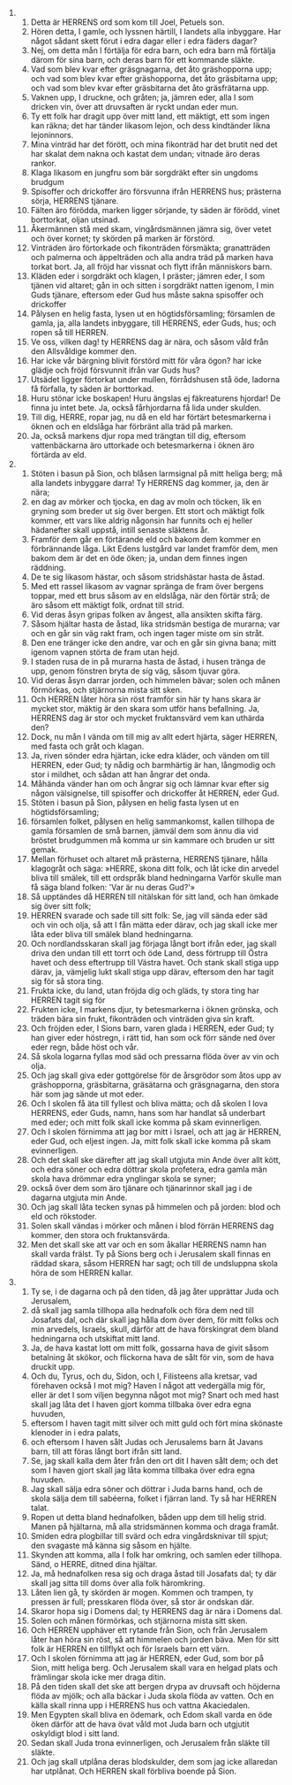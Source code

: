 <ol>
  <li>
    <ol>
      <li>Detta är HERRENS ord som kom till Joel, Petuels son.</li>
      <li>Hören detta, I gamle, och lyssnen härtill, I landets alla inbyggare. Har något sådant skett förut i edra dagar eller i edra fäders dagar?</li>
      <li>Nej, om detta mån I förtälja för edra barn, och edra barn må förtälja därom för sina barn, och deras barn för ett kommande släkte.</li>
      <li>Vad som blev kvar efter gräsgnagarna, det åto gräshopporna upp; och vad som blev kvar efter gräshopporna, det åto gräsbitarna upp; och vad som blev kvar efter gräsbitarna det åto gräsfrätarna upp.</li>
      <li>Vaknen upp, I druckne, och gråten; ja, jämren eder, alla I som dricken vin, över att druvsaften är ryckt undan eder mun.</li>
      <li>Ty ett folk har dragit upp över mitt land, ett mäktigt, ett som ingen kan räkna; det har tänder likasom lejon, och dess kindtänder likna lejoninnors.</li>
      <li>Mina vinträd har det förött, och mina fikonträd har det brutit ned det har skalat dem nakna och kastat dem undan; vitnade äro deras rankor.</li>
      <li>Klaga likasom en jungfru som bär sorgdräkt efter sin ungdoms brudgum</li>
      <li>Spisoffer och drickoffer äro försvunna ifrån HERRENS hus; prästerna sörja, HERRENS tjänare.</li>
      <li>Fälten äro förödda, marken ligger sörjande, ty säden är förödd, vinet borttorkat, oljan utsinad.</li>
      <li>Åkermännen stå med skam, vingårdsmännen jämra sig, över vetet och över kornet; ty skörden på marken är förstörd.</li>
      <li>Vinträden äro förtorkade och fikonträden försmäkta; granatträden och palmerna och äppelträden och alla andra träd på marken hava torkat bort. Ja, all fröjd har vissnat och flytt ifrån människors barn.</li>
      <li>Kläden eder i sorgdräkt och klagen, I präster; jämren eder, I som tjänen vid altaret; gån in och sitten i sorgdräkt natten igenom, I min Guds tjänare, eftersom eder Gud hus måste sakna spisoffer och drickoffer</li>
      <li>Pålysen en helig fasta, lysen ut en högtidsförsamling; församlen de gamla, ja, alla landets inbyggare, till HERRENS, eder Guds, hus; och ropen så till HERREN.</li>
      <li>Ve oss, vilken dag! ty HERRENS dag är nära, och såsom våld från den Allsvåldige kommer den.</li>
      <li>Har icke vår bärgning blivit förstörd mitt för våra ögon? har icke glädje och fröjd försvunnit ifrån var Guds hus?</li>
      <li>Utsädet ligger förtorkat under mullen, förrådshusen stå öde, ladorna få förfalla, ty säden är borttorkad.</li>
      <li>Huru stönar icke boskapen! Huru ängslas ej fäkreaturens hjordar! De finna ju intet bete. Ja, också fårhjordarna få lida under skulden.</li>
      <li>Till dig, HERRE, ropar jag, nu då en eld har förtärt betesmarkerna i öknen och en eldslåga har förbränt alla träd på marken.</li>
      <li>Ja, också markens djur ropa med trängtan till dig, eftersom vattenbäckarna äro uttorkade och betesmarkerna i öknen äro förtärda av eld.</li>
    </ol>
  </li>
  <li>
    <ol>
      <li>Stöten i basun på Sion, och blåsen larmsignal på mitt heliga berg; må alla landets inbyggare darra! Ty HERRENS dag kommer, ja, den är nära;</li>
      <li>en dag av mörker och tjocka, en dag av moln och töcken, lik en gryning som breder ut sig över bergen. Ett stort och mäktigt folk kommer, ett vars like aldrig någonsin har funnits och ej heller hädanefter skall uppstå, intill senaste släktens år.</li>
      <li>Framför dem går en förtärande eld och bakom dem kommer en förbrännande låga. Likt Edens lustgård var landet framför dem, men bakom dem är det en öde öken; ja, undan dem finnes ingen räddning.</li>
      <li>De te sig likasom hästar, och såsom stridshästar hasta de åstad.</li>
      <li>Med ett rassel likasom av vagnar spränga de fram över bergens toppar, med ett brus såsom av en eldslåga, när den förtär strå; de äro såsom ett mäktigt folk, ordnat till strid.</li>
      <li>Vid deras åsyn gripas folken av ångest, alla ansikten skifta färg.</li>
      <li>Såsom hjältar hasta de åstad, lika stridsmän bestiga de murarna; var och en går sin väg rakt fram, och ingen tager miste om sin stråt.</li>
      <li>Den ene tränger icke den andre, var och en går sin givna bana; mitt igenom vapnen störta de fram utan hejd.</li>
      <li>I staden rusa de in på murarna hasta de åstad, i husen tränga de upp, genom fönstren bryta de sig väg, såsom tjuvar göra.</li>
      <li>Vid deras åsyn darrar jorden, och himmelen bävar; solen och månen förmörkas, och stjärnorna mista sitt sken.</li>
      <li>Och HERREN låter höra sin röst framför sin här ty hans skara är mycket stor, mäktig är den skara som utför hans befallning. Ja, HERRENS dag är stor och mycket fruktansvärd vem kan uthärda den?</li>
      <li>Dock, nu mån I vända om till mig av allt edert hjärta, säger HERREN, med fasta och gråt och klagan.</li>
      <li>Ja, riven sönder edra hjärtan, icke edra kläder, och vänden om till HERREN, eder Gud; ty nådig och barmhärtig är han, långmodig och stor i mildhet, och sådan att han ångrar det onda.</li>
      <li>Måhända vänder han om och ångrar sig och lämnar kvar efter sig någon välsignelse, till spisoffer och drickoffer åt HERREN, eder Gud.</li>
      <li>Stöten i basun på Sion, pålysen en helig fasta lysen ut en högtidsförsamling;</li>
      <li>församlen folket, pålysen en helig sammankomst, kallen tillhopa de gamla församlen de små barnen, jämväl dem som ännu dia vid bröstet brudgummen må komma ur sin kammare och bruden ur sitt gemak.</li>
      <li>Mellan förhuset och altaret må prästerna, HERRENS tjänare, hålla klagogråt och säga: »HERRE, skona ditt folk, och låt icke din arvedel bliva till smälek, till ett ordspråk bland hedningarna Varför skulle man få säga bland folken: 'Var är nu deras Gud?'»</li>
      <li>Så upptändes då HERREN till nitälskan för sitt land, och han ömkade sig över sitt folk;</li>
      <li>HERREN svarade och sade till sitt folk: Se, jag vill sända eder säd och vin och olja, så att I fån mätta eder därav, och jag skall icke mer låta eder bliva till smälek bland hedningarna.</li>
      <li>Och nordlandsskaran skall jag förjaga långt bort ifrån eder, jag skall driva den undan till ett torrt och öde Land, dess förtrupp till Östra havet och dess eftertrupp till Västra havet.  Och stank skall stiga upp därav, ja, vämjelig lukt skall stiga upp därav, eftersom den har tagit sig för så stora ting.</li>
      <li>Frukta icke, du land, utan fröjda dig och gläds, ty stora ting har HERREN tagit sig för</li>
      <li>Frukten icke, I markens djur, ty betesmarkerna i öknen grönska, och träden bära sin frukt, fikonträden och vinträden giva sin kraft.</li>
      <li>Och fröjden eder, I Sions barn, varen glada i HERREN, eder Gud; ty han giver eder höstregn, i rätt tid, han som ock förr sände ned över eder regn, både höst och vår.</li>
      <li>Så skola logarna fyllas mod säd och pressarna flöda över av vin och olja.</li>
      <li>Och jag skall giva eder gottgörelse för de årsgrödor som åtos upp av gräshopporna, gräsbitarna, gräsätarna och gräsgnagarna, den stora här som jag sände ut mot eder.</li>
      <li>Och I skolen få äta till fyllest och bliva mätta; och då skolen I lova HERRENS, eder Guds, namn, hans som har handlat så underbart med eder; och mitt folk skall icke komma på skam evinnerligen.</li>
      <li>Och I skolen förnimma att jag bor mitt i Israel, och att jag är HERREN, eder Gud, och eljest ingen.  Ja, mitt folk skall icke komma på skam evinnerligen.</li>
      <li>Och det skall ske därefter att jag skall utgjuta min Ande över allt kött, och edra söner och edra döttrar skola profetera, edra gamla män skola hava drömmar edra ynglingar skola se syner;</li>
      <li>också över dem som äro tjänare och tjänarinnor skall jag i de dagarna utgjuta min Ande.</li>
      <li>Och jag skall låta tecken synas på himmelen och på jorden: blod och eld och rökstoder.</li>
      <li>Solen skall vändas i mörker och månen i blod förrän HERRENS dag kommer, den stora och fruktansvärda.</li>
      <li>Men det skall ske att var och en som åkallar HERRENS namn han skall varda frälst. Ty på Sions berg och i Jerusalem skall finnas en räddad skara, såsom HERREN har sagt; och till de undsluppna skola höra de som HERREN kallar.</li>
    </ol>
  </li>
  <li>
    <ol>
      <li>Ty se, i de dagarna och på den tiden, då jag åter upprättar Juda och Jerusalem,</li>
      <li>då skall jag samla tillhopa alla hednafolk och föra dem ned till Josafats dal, och där skall jag hålla dom över dem, för mitt folks och min arvedels, Israels, skull, därför att de hava förskingrat dem bland hedningarna och utskiftat mitt land.</li>
      <li>Ja, de hava kastat lott om mitt folk, gossarna hava de givit såsom betalning åt skökor, och flickorna hava de sålt för vin, som de hava druckit upp.</li>
      <li>Och du, Tyrus, och du, Sidon, och I, Filisteens alla kretsar, vad förehaven också I mot mig?  Haven I något att vedergälla mig för, eller är det I som viljen begynna något mot mig?  Snart och med hast skall jag låta det I haven gjort komma tillbaka över edra egna huvuden,</li>
      <li>eftersom I haven tagit mitt silver och mitt guld och fört mina skönaste klenoder in i edra palats,</li>
      <li>och eftersom I haven sålt Judas och Jerusalems barn åt Javans barn, till att föras långt bort ifrån sitt land.</li>
      <li>Se, jag skall kalla dem åter från den ort dit I haven sålt dem; och det som I haven gjort skall jag låta komma tillbaka över edra egna huvuden.</li>
      <li>Jag skall sälja edra söner och döttrar i Juda barns hand, och de skola sälja dem till sabéerna, folket i fjärran land.  Ty så har HERREN talat.</li>
      <li>Ropen ut detta bland hednafolken, båden upp dem till helig strid. Manen på hjältarna, må alla stridsmännen komma och draga framåt.</li>
      <li>Smiden edra plogbillar till svärd och edra vingårdsknivar till spjut; den svagaste må känna sig såsom en hjälte.</li>
      <li>Skynden att komma, alla I folk har omkring, och samlen eder tillhopa. Sänd, o HERRE, ditned dina hjältar.</li>
      <li>Ja, må hednafolken resa sig och draga åstad till Josafats dal; ty där skall jag sitta till doms över alla folk häromkring.</li>
      <li>Låten lien gå, ty skörden är mogen. Kommen och trampen, ty pressen är full; presskaren flöda över, så stor är ondskan där.</li>
      <li>Skaror hopa sig i Domens dal; ty HERRENS dag är nära i Domens dal.</li>
      <li>Solen och månen förmörkas, och stjärnorna mista sitt sken.</li>
      <li>Och HERREN upphäver ett rytande från Sion, och från Jerusalem låter han höra sin röst, så att himmelen och jorden bäva. Men för sitt folk är HERREN en tillflykt och för Israels barn ett värn.</li>
      <li>Och I skolen förnimma att jag är HERREN, eder Gud, som bor på Sion, mitt heliga berg. Och Jerusalem skall vara en helgad plats och främlingar skola icke mer draga ditin.</li>
      <li>På den tiden skall det ske att bergen drypa av druvsaft och höjderna flöda av mjölk; och alla bäckar i Juda skola flöda av vatten. Och en källa skall rinna upp i HERRENS hus och vattna Akaciedalen.</li>
      <li>Men Egypten skall bliva en ödemark, och Edom skall varda en öde öken därför att de hava övat våld mot Juda barn och utgjutit oskyldigt blod i sitt land.</li>
      <li>Sedan skall Juda trona evinnerligen, och Jerusalem från släkte till släkte.</li>
      <li>Och jag skall utplåna deras blodskulder, dem som jag icke allaredan har utplånat. Och HERREN skall förbliva boende på Sion.</li>
    </ol>
  </li>
</ol>